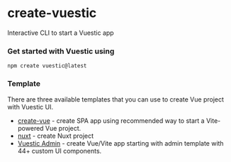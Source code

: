 # create-vuestic
Interactive CLI to start a Vuestic app

### Get started with Vuestic using

```
npm create vuestic@latest
```

### Template
There are three available templates that you can use to create Vue project with Vuestic UI.

- [create-vue](https://github.com/vuejs/create-vue) - create SPA app using recommended way to start a Vite-powered Vue project.
- [nuxt](https://nuxt.com/docs/getting-started/installation#new-project) - create Nuxt project
- [Vuestic Admin](https://github.com/epicmaxco/vuestic-admin) - create Vue/Vite app starting with admin template with 44+ custom UI components.
